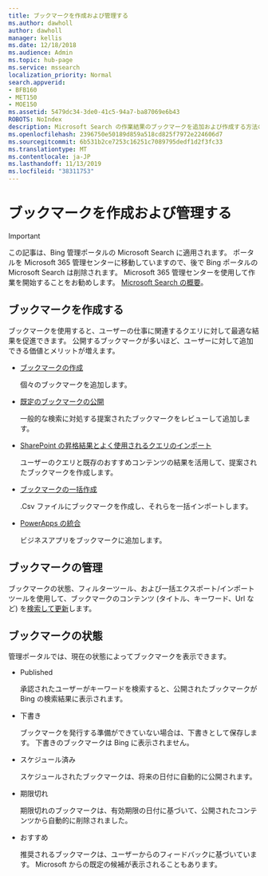 ```yaml
---
title: ブックマークを作成および管理する
ms.author: dawholl
author: dawholl
manager: kellis
ms.date: 12/18/2018
ms.audience: Admin
ms.topic: hub-page
ms.service: mssearch
localization_priority: Normal
search.appverid:
- BFB160
- MET150
- MOE150
ms.assetid: 5479dc34-3de0-41c5-94a7-ba87069e6b43
ROBOTS: NoIndex
description: Microsoft Search の作業結果のブックマークを追加および作成する方法の概要
ms.openlocfilehash: 2396750e50189d859a518cd825f7972e224606d7
ms.sourcegitcommit: 6b531b2ce7253c16251c7089795dedf1d2f3fc33
ms.translationtype: MT
ms.contentlocale: ja-JP
ms.lasthandoff: 11/13/2019
ms.locfileid: "38311753"
---
```

# <a name="create-and-manage-bookmarks"></a>ブックマークを作成および管理する

> [!IMPORTANT]
> この記事は、Bing 管理ポータルの Microsoft Search に適用されます。 ポータルを Microsoft 365 管理センターに移動していますので、後で Bing ポータルの Microsoft Search は削除されます。 Microsoft 365 管理センターを使用して作業を開始することをお勧めします。 [Microsoft Search の概要](overview-microsoft-search.md)。
    
## <a name="create-bookmarks"></a>ブックマークを作成する

ブックマークを使用すると、ユーザーの仕事に関連するクエリに対して最適な結果を促進できます。 公開するブックマークが多いほど、ユーザーに対して追加できる価値とメリットが増えます。
  
- [ブックマークの作成](create-bookmarks.md)
    
    個々のブックマークを追加します。
    
- [既定のブックマークの公開](publish-default-bookmarks.md)
    
    一般的な検索に対処する提案されたブックマークをレビューして追加します。
    
- [SharePoint の昇格結果とよく使用されるクエリのインポート](import-sharepoint-promoted-results-and-top-queries.md)
    
    ユーザーのクエリと既存のおすすめコンテンツの結果を活用して、提案されたブックマークを作成します。
    
- [ブックマークの一括作成](bulk-create-bookmarks.md)
    
    .Csv ファイルにブックマークを作成し、それらを一括インポートします。
    
- [PowerApps の統合](integrate-powerapps.md)
    
    ビジネスアプリをブックマークに追加します。
    
## <a name="manage-bookmarks"></a>ブックマークの管理

ブックマークの状態、フィルターツール、および一括エクスポート/インポートツールを使用して、ブックマークのコンテンツ (タイトル、キーワード、Url など) を[検索して更新](manage-bookmarks.md)します。
  
## <a name="bookmark-status"></a>ブックマークの状態

管理ポータルでは、現在の状態によってブックマークを表示できます。
  
- Published
    
    承認されたユーザーがキーワードを検索すると、公開されたブックマークが Bing の検索結果に表示されます。
    
- 下書き
    
    ブックマークを発行する準備ができていない場合は、下書きとして保存します。 下書きのブックマークは Bing に表示されません。
    
- スケジュール済み
    
    スケジュールされたブックマークは、将来の日付に自動的に公開されます。
    
- 期限切れ
    
    期限切れのブックマークは、有効期限の日付に基づいて、公開されたコンテンツから自動的に削除されました。
    
- おすすめ
    
    推奨されるブックマークは、ユーザーからのフィードバックに基づいています。 Microsoft からの既定の候補が表示されることもあります。

  

